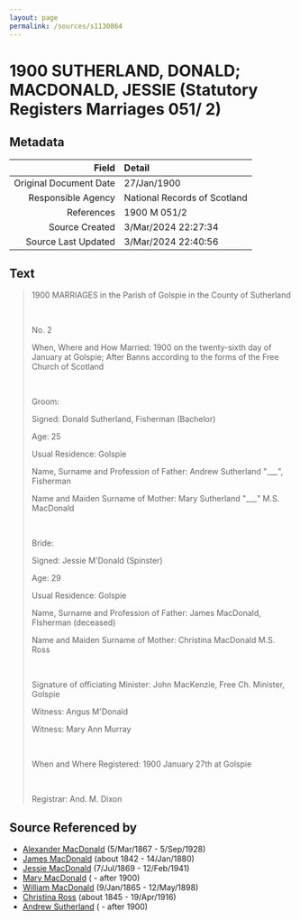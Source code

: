 ```yaml
---
layout: page
permalink: /sources/s1130864
---
```


# 1900 SUTHERLAND, DONALD; MACDONALD, JESSIE (Statutory Registers Marriages 051/ 2)

## Metadata

Field | Detail
---:|:---
Original Document Date | 27/Jan/1900
Responsible Agency | National Records of Scotland
References | 1900 M 051/2
Source Created | 3/Mar/2024 22:27:34
Source Last Updated | 3/Mar/2024 22:40:56

## Text

> 1900 MARRIAGES in the Parish of Golspie in the County of Sutherland
>
> <br/>
>
> No. 2
>
> When, Where and How Married: 1900 on the twenty-sixth day of January at Golspie; After Banns according to the forms of the Free Church of Scotland
>
> <br/>
>
> Groom:
>
> Signed: Donald Sutherland, Fisherman (Bachelor)
>
> Age: 25
>
> Usual Residence: Golspie
>
> Name, Surname and Profession of Father: Andrew Sutherland "___", Fisherman
>
> Name and Maiden Surname of Mother: Mary Sutherland "___" M.S. MacDonald
>
> <br/>
>
> Bride:
>
> Signed: Jessie M'Donald (Spinster)
>
> Age: 29
>
> Usual Residence: Golspie
>
> Name, Surname and Profession of Father: James MacDonald, FIsherman (deceased)
>
> Name and Maiden Surname of Mother: Christina MacDonald M.S. Ross
>
> <br/>
>
> Signature of officiating Minister: John MacKenzie, Free Ch. Minister, Golspie
>
> Witness: Angus M'Donald
>
> Witness: Mary Ann Murray
>
> <br/>
>
> When and Where Registered: 1900 January 27th at Golspie
>
> <br/>
>
> Registrar: And. M. Dixon
>

## Source Referenced by

* [Alexander MacDonald](../people/@81905126@-alexander-macdonald-b1867-3-5-d1928-9-5.md) (5/Mar/1867 - 5/Sep/1928)
* [James MacDonald](../people/@74881641@-james-macdonald-b1842-d1880-1-14.md) (about 1842 - 14/Jan/1880)
* [Jessie MacDonald](../people/@97412403@-jessie-macdonald-b1869-7-7-d1941-2-12.md) (7/Jul/1869 - 12/Feb/1941)
* [Mary MacDonald](../people/@10426344@-mary-macdonald-b-d1900.md) ( - after 1900)
* [William MacDonald](../people/@76505641@-william-macdonald-b1865-1-9-d1898-5-12.md) (9/Jan/1865 - 12/May/1898)
* [Christina Ross](../people/@81183416@-christina-ross-b1845-d1916-4-19.md) (about 1845 - 19/Apr/1916)
* [Andrew Sutherland](../people/@91612548@-andrew-sutherland-b-d1900.md) ( - after 1900)
